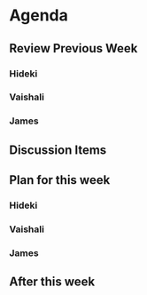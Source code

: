 # Agenda

## Review Previous Week

### Hideki

### Vaishali

### James

## Discussion Items

## Plan for this week

### Hideki

### Vaishali

### James

## After this week
